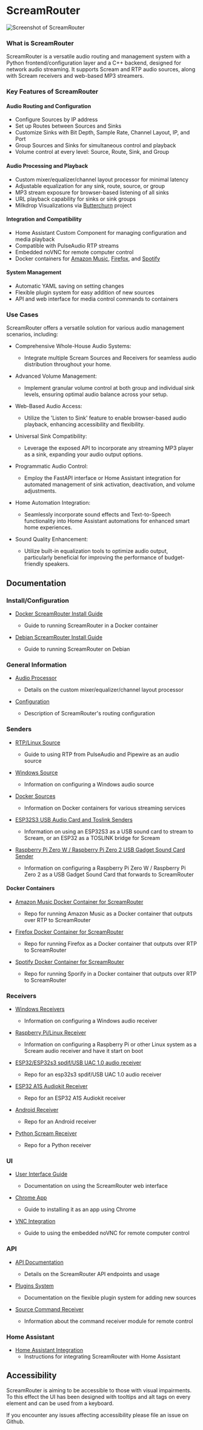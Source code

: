 # **ScreamRouter**

![Screenshot of ScreamRouter](/images/ScreamRouter.png)

### What is ScreamRouter

ScreamRouter is a versatile audio routing and management system with a Python frontend/configuration layer and a C++ backend, designed for network audio streaming. It supports Scream and RTP audio sources, along with Scream receivers and web-based MP3 streamers. 

### Key Features of ScreamRouter

#### Audio Routing and Configuration
* Configure Sources by IP address
* Set up Routes between Sources and Sinks
* Customize Sinks with Bit Depth, Sample Rate, Channel Layout, IP, and Port
* Group Sources and Sinks for simultaneous control and playback
* Volume control at every level: Source, Route, Sink, and Group

#### Audio Processing and Playback
* Custom mixer/equalizer/channel layout processor for minimal latency
* Adjustable equalization for any sink, route, source, or group
* MP3 stream exposure for browser-based listening of all sinks
* URL playback capability for sinks or sink groups
* Milkdrop Visualizations via [Butterchurn](https://github.com/jberg/butterchurn) project

#### Integration and Compatibility
* Home Assistant Custom Component for managing configuration and media playback
* Compatible with PulseAudio RTP streams
* Embedded noVNC for remote computer control
* Docker containers for [Amazon Music](https://github.com/netham45/screamrouter-amazon-music-docker), [Firefox](https://github.com/netham45/screamrouter-firefox-docker), and [Spotify](https://github.com/netham45/screamrouter-spotify-docker)

#### System Management
* Automatic YAML saving on setting changes
* Flexible plugin system for easy addition of new sources
* API and web interface for media control commands to containers

### Use Cases

ScreamRouter offers a versatile solution for various audio management scenarios, including:

* Comprehensive Whole-House Audio Systems:
   - Integrate multiple Scream Sources and Receivers for seamless audio distribution throughout your home.

* Advanced Volume Management:
   - Implement granular volume control at both group and individual sink levels, ensuring optimal audio balance across your setup.

* Web-Based Audio Access:
   - Utilize the 'Listen to Sink' feature to enable browser-based audio playback, enhancing accessibility and flexibility.

* Universal Sink Compatibility:
   - Leverage the exposed API to incorporate any streaming MP3 player as a sink, expanding your audio output options.

* Programmatic Audio Control:
   - Employ the FastAPI interface or Home Assistant integration for automated management of sink activation, deactivation, and volume adjustments.

* Home Automation Integration:
   - Seamlessly incorporate sound effects and Text-to-Speech functionality into Home Assistant automations for enhanced smart home experiences.

* Sound Quality Enhancement:
   - Utilize built-in equalization tools to optimize audio output, particularly beneficial for improving the performance of budget-friendly speakers.

## Documentation

### Install/Configuration

* [Docker ScreamRouter Install Guide](Readme/docker-screamrouter.md)
  - Guide to running ScreamRouter in a Docker container

* [Debian ScreamRouter Install Guide](/Readme/debian-screamrouter.md)
  - Guide to running ScreamRouter on Debian

### General Information

* [Audio Processor](Readme/processor.md)
  - Details on the custom mixer/equalizer/channel layout processor

* [Configuration](Readme/configuration.md)
  - Description of ScreamRouter's routing configuration

### Senders

* [RTP/Linux Source](Readme/rtp-source.md)
  - Guide to using RTP from PulseAudio and Pipewire as an audio source

* [Windows Source](Readme/scream-source.md)
  - Information on configuring a Windows audio source

* [Docker Sources](Readme/docker-sources.md)
  - Information on Docker containers for various streaming services

* [ESP32S3 USB Audio Card and Toslink Senders](Readme/esp32-scream-sender.md)
  - Information on using an ESP32S3 as a USB sound card to stream to Scream, or an ESP32 as a TOSLINK bridge for Scream

* [Raspberry Pi Zero W / Raspberry Pi Zero 2 USB Gadget Sound Card Sender](Readme/raspberry-pi-zero-screamsender.md)
  - Information on configuring a Raspberry Pi Zero W / Raspberry Pi Zero 2 as a USB Gadget Sound Card that forwards to ScreamRouter

#### Docker Containers
* [Amazon Music Docker Container for ScreamRouter](https://github.com/netham45/screamrouter-amazon-music-docker)
  - Repo for running Amazon Music as a Docker container that outputs over RTP to ScreamRouter

* [Firefox Docker Container for ScreamRouter](https://github.com/netham45/screamrouter-firefox-docker)
  - Repo for running Firefox as a Docker container that outputs over RTP to ScreamRouter

* [Spotify Docker Container for ScreamRouter](https://github.com/netham45/screamrouter-spotify-docker)
  - Repo for running Sporify in a Docker container that outputs over RTP to ScreamRouter

### Receivers

* [Windows Receivers](Readme/windows-scream-receiver.md)
  - Information on configuring a Windows audio receiver

* [Raspberry Pi/Linux Receiver](Readme/raspberry-pi-receiver.md)
  - Information on configuring a Raspberry Pi or other Linux system as a Scream audio receiver and have it start on boot

* [ESP32/ESP32s3 spdif/USB UAC 1.0 audio receiver](https://github.com/netham45/esp32-scream-receiver)
  - Repo for an esp32s3 spdif/USB UAC 1.0 audio receiver

* [ESP32 A1S Audiokit Receiver](https://github.com/netham45/esp32-audiokit-screamreader)
  - Repo for an ESP32 A1S Audiokit receiver

* [Android Receiver](https://github.com/martinellimarco/scream-android/)
  - Repo for an Android receiver

* [Python Scream Receiver](https://github.com/netham45/pyscreamreader)
  - Repo for a Python receiver

### UI

* [User Interface Guide](Readme/ui.md)
  - Documentation on using the ScreamRouter web interface

* [Chrome App](Readme/chrome-app-manifest.md)
  - Guide to installing it as an app using Chrome

* [VNC Integration](Readme/vnc.md)
  - Guide to using the embedded noVNC for remote computer control

### API

* [API Documentation](Readme/api.md)
  - Details on the ScreamRouter API endpoints and usage

* [Plugins System](Readme/plugins.md)
  - Documentation on the flexible plugin system for adding new sources

* [Source Command Receiver](Readme/command_receiver.md)
  - Information about the command receiver module for remote control

### Home Assistant

* [Home Assistant Integration](Readme/homeassistant.md)
  - Instructions for integrating ScreamRouter with Home Assistant

## Accessibility

ScreamRouter is aiming to be accessible to those with visual impairments. To this effect the UI has been designed with tooltips and alt tags on every element and can be used from a keyboard.

If you encounter any issues affecting accessibility please file an issue on Github.

